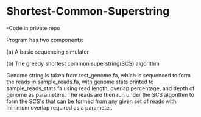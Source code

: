 # Shortest-Common-Superstring
-Code in private repo

Program has two components:

(a) A basic sequencing simulator

(b) The greedy shortest common superstring(SCS) algorithm

Genome string is taken from test_genome.fa, which is sequenced to form the reads in sample_reads.fa, with genome stats printed to sample_reads_stats.fa using read length, overlap percentage, and depth of genome as parameters. The reads are then run under the SCS algorithm to form the SCS's that can be formed from any given set of reads with minimum overlap required as a parameter. 
